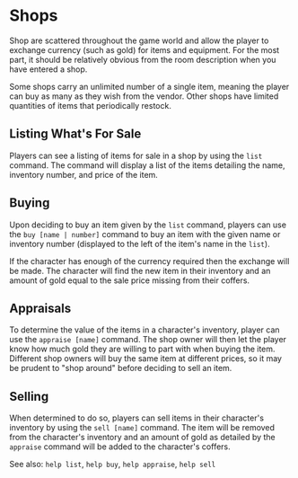 # Shops
Shop are scattered throughout the game world and allow the player to exchange
currency (such as gold) for items and equipment. For the most part, it should
be relatively obvious from the room description when you have entered a shop.

Some shops carry an unlimited number of a single item, meaning the player can
buy as many as they wish from the vendor. Other shops have limited quantities
of items that periodically restock.

## Listing What's For Sale
Players can see a listing of items for sale in a shop by using the `list`
command. The command will display a list of the items detailing the name,
inventory number, and price of the item.

## Buying
Upon deciding to buy an item given by the `list` command, players can use the
`buy [name | number]` command to buy an item with the given name or inventory
number (displayed to the left of the item's name in the `list`).

If the character has enough of the currency required then the exchange will be
made. The character will find the new item in their inventory and an amount of
gold equal to the sale price missing from their coffers.

## Appraisals
To determine the value of the items in a character's inventory, player can use
the `appraise [name]` command. The shop owner will then let the player know how
much gold they are willing to part with when buying the item. Different shop
owners will buy the same item at different prices, so it may be prudent to
"shop around" before deciding to sell an item.

## Selling
When determined to do so, players can sell items in their character's inventory
by using the `sell [name]` command. The item will be removed from the
character's inventory and an amount of gold as detailed by the `appraise`
command will be added to the character's coffers.

See also: `help list`, `help buy`, `help appraise`, `help sell`
